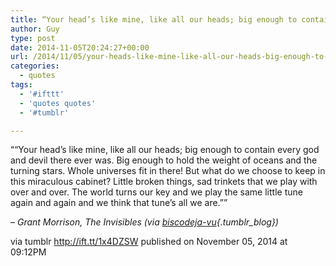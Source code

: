```yaml
---
title: “Your head’s like mine, like all our heads; big enough to contain every god and devil there ever was….”
author: Guy
type: post
date: 2014-11-05T20:24:27+00:00
url: /2014/11/05/your-heads-like-mine-like-all-our-heads-big-enough-to-contain-every-god-and-devil-there-ever-was/
categories:
  - quotes
tags:
  - '#ifttt'
  - 'quotes quotes'
  - '#tumblr'

---
```

““Your head’s like mine, like all our heads; big enough to contain every god and devil there ever was. Big enough to hold the weight of oceans and the turning stars. Whole universes fit in there! But what do we choose to keep in this miraculous cabinet? Little broken things, sad trinkets that we play with over and over. The world turns our key and we play the same little tune again and again and we think that tune’s all we are.””

&#8211;  _Grant Morrison, The Invisibles (via [biscodeja-vu][1]{.tumblr_blog})_

via tumblr http://ift.tt/1x4DZSW published on November 05, 2014 at 09:12PM

 [1]: http://ift.tt/10o9iKa